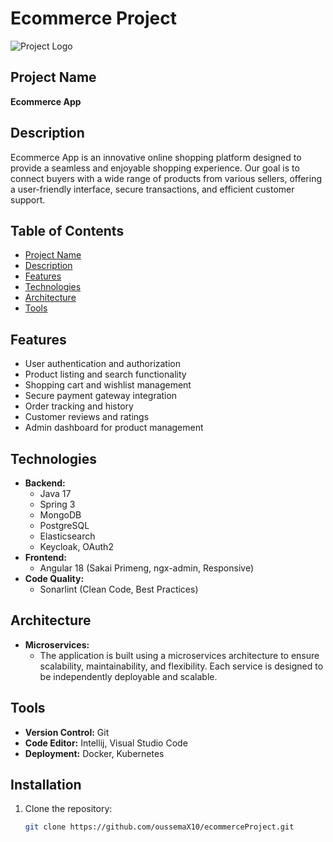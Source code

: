 # Ecommerce Project

![Project Logo](path/to/logo.png)

## Project Name
**Ecommerce App**

## Description
Ecommerce App is an innovative online shopping platform designed to provide a seamless and enjoyable shopping experience. Our goal is to connect buyers with a wide range of products from various sellers, offering a user-friendly interface, secure transactions, and efficient customer support.

## Table of Contents
- [Project Name](#project-name)
- [Description](#description)
- [Features](#features)
- [Technologies](#technologies)
- [Architecture](#architecture)
- [Tools](#tools)

## Features
- User authentication and authorization
- Product listing and search functionality
- Shopping cart and wishlist management
- Secure payment gateway integration
- Order tracking and history
- Customer reviews and ratings
- Admin dashboard for product management

## Technologies
- **Backend:**
  - Java 17
  - Spring 3
  - MongoDB
  - PostgreSQL
  - Elasticsearch
  - Keycloak, OAuth2
- **Frontend:**
  - Angular 18 (Sakai Primeng, ngx-admin, Responsive)
- **Code Quality:**
  - Sonarlint (Clean Code, Best Practices)

## Architecture
- **Microservices:**
  - The application is built using a microservices architecture to ensure scalability, maintainability, and flexibility. Each service is designed to be independently deployable and scalable.

## Tools
- **Version Control:** Git
- **Code Editor:** Intellij, Visual Studio Code
- **Deployment:** Docker, Kubernetes

## Installation
1. Clone the repository:
   ```bash
   git clone https://github.com/oussemaX10/ecommerceProject.git
